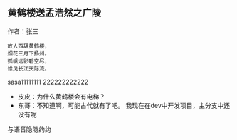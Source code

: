 ﻿## 黄鹤楼送孟浩然之广陵

作者：张三

```
故人西辞黄鹤楼，
烟花三月下扬州。
孤帆远影碧空尽，
惟见长江天际流。
```

sasa11111111
222222222222
- 皮皮：为什么黄鹤楼会有电梯？
- 东哥：不知道啊，可能古代就有了吧。
我现在在dev中开发项目，主分支中还没有呢

与语音隐隐约约